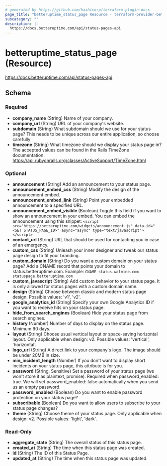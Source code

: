 ```yaml
---
# generated by https://github.com/hashicorp/terraform-plugin-docs
page_title: "betteruptime_status_page Resource - terraform-provider-better-uptime"
subcategory: ""
description: |-
  https://docs.betteruptime.com/api/status-pages-api
---
```


# betteruptime_status_page (Resource)

https://docs.betteruptime.com/api/status-pages-api



<!-- schema generated by tfplugindocs -->
## Schema

### Required

- **company_name** (String) Name of your company.
- **company_url** (String) URL of your company's website.
- **subdomain** (String) What subdomain should we use for your status page? This needs to be unique across our entire application, so choose carefully
- **timezone** (String) What timezone should we display your status page in? The accepted values can be found in the Rails TimeZone documentation. https://api.rubyonrails.org/classes/ActiveSupport/TimeZone.html

### Optional

- **announcement** (String) Add an announcement to your status page.
- **announcement_embed_css** (String) Modify the design of the announcement embed.
- **announcement_embed_link** (String) Point your embedded announcement to a specified URL.
- **announcement_embed_visible** (Boolean) Toggle this field if you want to show an announcement in your embed. You can embed the announcement using this snippet: `<script src="https://betteruptime.com/widgets/announcement.js" data-id="<SET STATUS_PAGE_ID>" async="async" type="text/javascript"></script>`
- **contact_url** (String) URL that should be used for contacting you in case of an emergency.
- **custom_css** (String) Unleash your inner designer and tweak our status page design to fit your branding.
- **custom_domain** (String) Do you want a custom domain on your status page? Add a CNAME record that points your domain to status.betteruptime.com. Example: `CNAME status.walmine.com statuspage.betteruptime.com`
- **custom_javascript** (String) Add custom behavior to your status page. It is only allowed for status pages with a custom domain name.
- **design** (String) Choose between classic and modern status page design. Possible values: 'v1', 'v2'.
- **google_analytics_id** (String) Specify your own Google Analytics ID if you want to receive hits on your status page.
- **hide_from_search_engines** (Boolean) Hide your status page from search engines.
- **history** (Number) Number of days to display on the status page. Minimum 90 days.
- **layout** (String) Choose usual vertical layout or space-saving horizontal layout. Only applicable when design: v2. Possible values: 'vertical', 'horizontal'.
- **logo_url** (String) A direct link to your company's logo. The image should be under 20MB in size.
- **min_incident_length** (Number) If you don't want to display short incidents on your status page, this attribute is for you.
- **password** (String, Sensitive) Set a password of your status page (we won't store it as plaintext, promise). Required when password_enabled: true. We will set password_enabled: false automatically when you send us an empty password.
- **password_enabled** (Boolean) Do you want to enable password protection on your status page?
- **subscribable** (Boolean) Do you want to allow users to subscribe to your status page changes?
- **theme** (String) Choose theme of your status page. Only applicable when design: v2. Possible values: 'light', 'dark'.

### Read-Only

- **aggregate_state** (String) The overall status of this status page.
- **created_at** (String) The time when this status page was created.
- **id** (String) The ID of this Status Page.
- **updated_at** (String) The time when this status page was updated.



